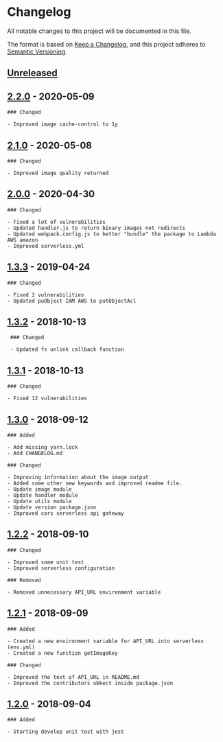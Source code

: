 # Changelog

All notable changes to this project will be documented in this file.

The format is based on [Keep a Changelog](https://keepachangelog.com/en/1.0.0/),
and this project adheres to [Semantic Versioning](https://semver.org/spec/v2.0.0.html).

## [Unreleased]

## [2.2.0] - 2020-05-09

    ### Changed

    - Improved image cache-control to 1y

## [2.1.0] - 2020-05-08

    ### Changed

    - Improved image quality returned

## [2.0.0] - 2020-04-30

    ### Changed

    - Fixed a lot of vulnerabilities
    - Updated handler.js to return binary images not redirects
    - Updated webpack.config.js to better "bundle" the package to Lambda AWS amazon
    - Improved serverless.yml

## [1.3.3] - 2019-04-24

    ### Changed

    - Fixed 2 vulnerabilities
    - Updated puObject IAM AWS to putObjectAcl

## [1.3.2] - 2018-10-13

     ### Changed

     - Updated fs unlink callback function

## [1.3.1] - 2018-10-13

    ### Changed

    - Fixed 12 vulnerabilities

## [1.3.0] - 2018-09-12

    ### Added

    - Add missing yarn.lock
    - Add CHANGELOG.md

    ### Changed

    - Improving information about the image output
    - Added some other new keywords and improved readme file.
    - Update image module
    - Update handler module
    - Update utils module
    - Update version package.json
    - Improved cors serverless api gateway

## [1.2.2] - 2018-09-10

    ### Changed

    - Improved some unit test
    - Improved serverless configuration

    ### Removed

    - Removed unnecessary API_URL envirenment variable

## [1.2.1] - 2018-09-09

    ### Added

    - Created a new environment variable for API_URL into serverless (env.yml)
    - Created a new function getImageKey

    ### Changed

    - Improved the text of API_URL in README.md
    - Improved the contributors obkect inside package.json

## [1.2.0] - 2018-09-04

    ### Added

    - Starting develop unit test with jest

[unreleased]: https://github.com/apoca/lambda-resize-image/compare/v2.2.0...HEAD
[2.2.0]: https://github.com/apoca/lambda-resize-image/compare/v2.1.0..v2.2.0
[2.1.0]: https://github.com/apoca/lambda-resize-image/compare/v2.0.1..v2.1.0
[2.0.1]: https://github.com/apoca/lambda-resize-image/compare/v2.0.0..v2.0.1
[2.0.0]: https://github.com/apoca/lambda-resize-image/compare/v1.3.3..v2.0.0
[1.3.3]: https://github.com/apoca/lambda-resize-image/compare/v1.3.2..v1.3.3
[1.3.2]: https://github.com/apoca/lambda-resize-image/compare/v1.3.1..v1.3.2
[1.3.1]: https://github.com/apoca/lambda-resize-image/compare/v1.3.0..v1.3.1
[1.3.0]: https://github.com/apoca/lambda-resize-image/compare/v1.2.2..v1.3.0
[1.2.2]: https://github.com/apoca/lambda-resize-image/compare/v1.2.1...v1.2.2
[1.2.1]: https://github.com/apoca/lambda-resize-image/compare/v1.2.0...v1.2.1
[1.2.0]: https://github.com/apoca/lambda-resize-image/compare/v1.1.0...v1.2.0
